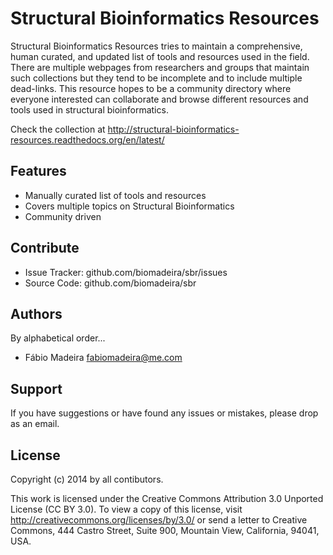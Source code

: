 Structural Bioinformatics Resources
===================================

Structural Bioinformatics Resources tries to maintain a comprehensive, human curated, and updated list of tools and resources used in the field.
There are multiple webpages from researchers and groups that maintain such collections but they tend to be incomplete and to include multiple dead-links.
This resource hopes to be a community directory where everyone interested can collaborate and browse different resources and tools used in structural bioinformatics. 

Check the collection at http://structural-bioinformatics-resources.readthedocs.org/en/latest/

Features
--------

- Manually curated list of tools and resources
- Covers multiple topics on Structural Bioinformatics
- Community driven


Contribute
----------

- Issue Tracker: github.com/biomadeira/sbr/issues
- Source Code: github.com/biomadeira/sbr


Authors
-------

By alphabetical order...

* Fábio Madeira <fabiomadeira@me.com>


Support
-------

If you have suggestions or have found any issues or mistakes, please drop as an email.


License
-------

Copyright (c) 2014 by all contibutors.

This work is licensed under the Creative Commons Attribution 3.0 Unported
License (CC BY 3.0). To view a copy of this license, visit
http://creativecommons.org/licenses/by/3.0/ or send a letter to Creative
Commons, 444 Castro Street, Suite 900, Mountain View, California, 94041, USA.
